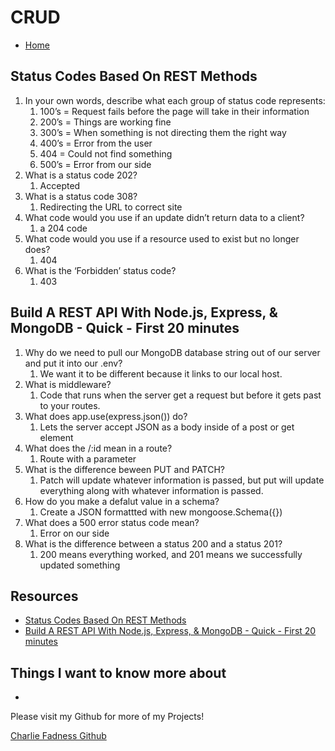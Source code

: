 # CRUD

- [Home](https://fadnesscharlie.github.io/reading-notes/301/)

## Status Codes Based On REST Methods
1. In your own words, describe what each group of status code represents:
   1. 100’s = Request fails before the page will take in their information
   2. 200’s = Things are working fine
   3. 300’s = When something is not directing them the right way
   4. 400’s = Error from the user
     1. 404 =  Could not find something
   5. 500’s = Error from our side
2. What is a status code 202?
   1. Accepted
3. What is a status code 308?
   1. Redirecting the URL to correct site
4. What code would you use if an update didn’t return data to a client?
   1. a 204 code
5. What code would you use if a resource used to exist but no longer does?
   1. 404
6. What is the ‘Forbidden’ status code?
   1. 403

## Build A REST API With Node.js, Express, & MongoDB - Quick - First 20 minutes

1. Why do we need to pull our MongoDB database string out of our server and put it into our .env?
   1. We want it to be different because it links to our local host.
2. What is middleware?
   1. Code that runs when the server get a request but before it gets past to your routes.
3. What does app.use(express.json()) do?
   1. Lets the server accept JSON as a body inside of a post or get element
4. What does the /:id mean in a route?
   1. Route with a parameter
5. What is the difference beween PUT and PATCH?
   1. Patch will update whatever information is passed, but put will update everything along with whatever information is passed.
6. How do you make a defalut value in a schema?
   1. Create a JSON formattted with new mongoose.Schema({})
7. What does a 500 error status code mean?
   1. Error on our side
8. What is the difference between a status 200 and a status 201?
   1. 200 means everything worked, and 201 means we successfully updated something

## Resources

- [Status Codes Based On REST Methods](https://www.moesif.com/blog/technical/api-design/Which-HTTP-Status-Code-To-Use-For-Every-CRUD-App/)
- [Build A REST API With Node.js, Express, & MongoDB - Quick - First 20 minutes](https://www.youtube.com/channel/UCFbNIlppjAuEX4znoulh0Cw)

## Things I want to know more about

- 

Please visit my Github for more of my Projects!

[Charlie Fadness Github](https://github.com/fadnesscharlie)
